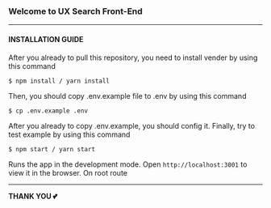 ### Welcome to UX Search Front-End

---

#### INSTALLATION GUIDE

After you already to pull this repository, you need to install vender by using this command

```
$ npm install / yarn install
```

Then, you should copy .env.example file to .env by using this command

```
$ cp .env.example .env
```

After you already to copy .env.example, you should config it. Finally, try to test example by using this command

```
$ npm start / yarn start
```

Runs the app in the development mode. Open ```http://localhost:3001``` to view it in the browser. On root route

---

**THANK YOU 💕**

